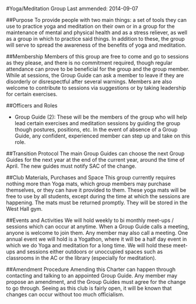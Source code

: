 #Yoga/Meditation Group
Last ammended: 2014-09-07

##Purpose
To provide people with two main things: a set of tools they can use to practice yoga and meditation on their own or in a group for the maintenance of mental and physical health and as a stress reliever, as well as a group in which to practice said things. In addition to these, the group will serve to spread the awareness of the benefits of yoga and meditation.

##Membership
Members of this group are free to come and go to sessions as they please, and there is no commitment required, though regular attendance can prove to be beneficial for the group and the group member. While at sessions, the Group Guide can ask a member to leave if they are disorderly or disrespectful after several warnings. Members are also welcome to contribute to sessions via suggestions or by taking leadership for certain exercises.

##Officers and Roles
* Group Guide (2): These will be the members of the group who will help lead certain exercises and meditation sessions by guiding the group though postures, positions, etc. In the event of absence of a Group Guide, any confident, experienced member can step up and take on this role.

##Transition Protocol
The main Group Guides can choose the next Group Guides for the next year at the end of the current year, around the time of April. The new guides must notify SAC of the change.

##Club Materials, Purchases and Space
This group currently requires nothing more than Yoga mats, which group members may purchase themselves, or they can have it provided to them. These yoga mats will be free to use by all students, except during the time at which the sessions are happening. The mats must be returned promptly. They will be stored in the West Hall gym.

##Events and Activities
We will hold weekly to bi monthly meet-ups / sessions which can occur at anytime. When a Group Guide calls a meeting, anyone is welcome to join them. Any member may also call a meeting. One annual event we will hold is a Yogathon, where it will be a half day event in which we do Yoga and meditation for a long time. We will hold these meet-ups and sessions either outdoors or unoccupied spaces such as classrooms in the AC or the library (especially for meditation).

##Amendment Procedure
Amending this Charter can happen through contacting and talking to an appointed Group Guide. Any member may propose an amendment, and the Group Guides must agree for the change to go through. Seeing as this club is fairly open, it will be known that changes can occur without too much officialism.
